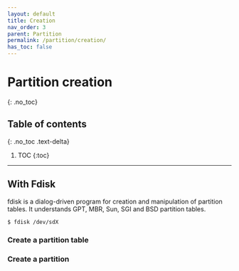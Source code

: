 ```yaml
---
layout: default
title: Creation
nav_order: 3
parent: Partition
permalink: /partition/creation/
has_toc: false
---
```


# Partition creation
{: .no_toc}

## Table of contents
{: .no_toc .text-delta}

1. TOC
{:toc}

---

## With Fdisk

fdisk is a dialog-driven program for creation and manipulation of partition tables. It understands GPT, MBR, Sun, SGI and BSD partition tables.

```bash
$ fdisk /dev/sdX
```

### Create a partition table

### Create a partition
